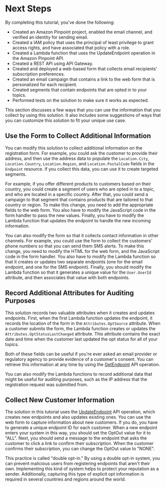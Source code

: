 # Next Steps<a name="tutorials-email-prefs-next-steps"></a>

By completing this tutorial, you've done the following:
+ Created an Amazon Pinpoint project, enabled the email channel, and verified an identity for sending email\.
+ Created a IAM policy that uses the principal of least privilege to grant access rights, and have associated that policy with a role\.
+ Created a Lambda function that uses the UpdateEndpoint operation in the Amazon Pinpoint API\.
+ Created a REST API using API Gateway\.
+ Created and deployed a web\-based form that collects email recipients' subscription preferences\.
+ Created an email campaign that contains a link to the web form that is personalized for each recipient\.
+ Created segments that contain endpoints that are opted in to your topics\.
+ Performed tests on the solution to make sure it works as expected\.

This section discusses a few ways that you can use the information that you collect by using this solution\. It also includes some suggestions of ways that you can customize this solution to fit your unique use case\.

## Use the Form to Collect Additional Information<a name="tutorials-email-prefs-next-steps-collect-additional"></a>

You can modify this solution to collect additional information on the registration form\. For example, you could ask the customer to provide their address, and then use the address data to populate the `Location.City`, `Location.Country`, `Location.Region`, and `Location.PostalCode` fields in the `Endpoint` resource\. If you collect this data, you can use it to create targeted segments\. 

For example, if you offer different products to customers based on their country, you could create a segment of users who are opted in to a topic, and who are located in a specific country\. After that, you could send a campaign to that segment that contains products that are tailored to that country or region\. To make this change, you need to add the appropriate fields to the web form\. You also have to modify the JavaScript code in the form handler to pass the new values\. Finally, you have to modify the Lambda function that updates the endpoint to handle the new incoming information\.

You can also modify the form so that it collects contact information in other channels\. For example, you could use the form to collect the customers' phone numbers so that you can send them SMS alerts\. To make this change, you need to modify the HTML for the web form, and the JavaScript code in the form handler\. You also have to modify the Lambda function so that it creates or updates two separate endpoints \(one for the email endpoint, and one for the SMS endpoint\)\. Finally, you should modify the Lambda function so that it generates a unique value for the `User.UserId` attribute, and then associates that value with both endpoints\.

## Record Additional Attributes for Auditing Purposes<a name="tutorials-email-prefs-next-steps-auditing"></a>

This solution records two valuable attributes when it creates and updates endpoints\. First, when the first Lambda function updates the endpoint, it records the location of the form in the `Attributes.OptSource` attribute\. When a customer submits the form, the Lambda function creates or updates the `Attributes.OptStatusLastChanged` attribute\. This attribute contains the exact date and time when the customer last updated the opt status for all of your topics\.

Both of these fields can be useful if you're ever asked an email provider or regulatory agency to provide evidence of a customer's consent\. You can retrieve this information at any time by using the [GetEndpoint](https://docs.aws.amazon.com/pinpoint/latest/apireference/apps-application-id-endpoints-endpoint-id.html#GetEndpoint) API operation\.

You can also modify the Lambda functions to record additional data that might be useful for auditing purposes, such as the IP address that the registration request was submitted from\.

## Collect New Customer Information<a name="tutorials-email-prefs-next-steps-preference-center"></a>

The solution in this tutorial uses the [UpdateEndpoint](https://docs.aws.amazon.com/pinpoint/latest/apireference/apps-application-id-endpoints-endpoint-id.html#UpdateEndpoint) API operation, which creates new endpoints and also updates existing ones\. You can use the web form to capture information about new customers\. If you do, you have to generate a unique endpoint ID for each customer\. When a new endpoint enters your system in this way, you should set the OptOut value for it to "ALL"\. Next, you should send a message to the endpoint that asks the customer to click a link to confirm their subscription\. When the customer confirms their subscription, you can change the OptOut value to "NONE"\.

This practice is called "double opt\-in\." By using a double opt\-in system, you can prevent malicious users from registering endpoints that aren't their own\. Implementing this kind of system helps to protect your reputation as a sender\. Additionally, capturing this type of explicit opt information is required in several countries and regions around the world\.
